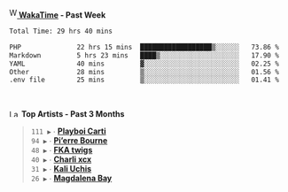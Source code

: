 <img src="https://github.com/dxnter/dxnter/assets/17434202/67b21fa4-d36d-46f9-9dec-f23d976b00ef" alt="WakaTime Logo" width="14" height="18"/><a href="https://wakatime.com/@dxnter" target="_blank"><strong> WakaTime</strong></a><strong> - Past Week</strong>

<!--START_SECTION:waka-->

```txt
Total Time: 29 hrs 40 mins

PHP              22 hrs 15 mins  ██████████████████▒░░░░░░   73.86 %
Markdown         5 hrs 23 mins   ████▒░░░░░░░░░░░░░░░░░░░░   17.90 %
YAML             40 mins         ▓░░░░░░░░░░░░░░░░░░░░░░░░   02.25 %
Other            28 mins         ▒░░░░░░░░░░░░░░░░░░░░░░░░   01.56 %
.env file        25 mins         ▒░░░░░░░░░░░░░░░░░░░░░░░░   01.41 %
```

<!--END_SECTION:waka-->

<br/>

<!--START_LASTFM_ARTISTS:{"period": "3month", "rows": 6}-->
<a href="https://last.fm" target="_blank"><img src="https://user-images.githubusercontent.com/17434202/215290617-e793598d-d7c9-428f-9975-156db1ba89cc.svg" alt="Last.fm Logo" width="18" height="13"/></a> **Top Artists - Past 3 Months**

> `111 ▶️` ∙ **[Playboi Carti](https://www.last.fm/music/Playboi+Carti)**<br/>
> `94 ▶️` ∙ **[Pi’erre Bourne](https://www.last.fm/music/Pi%E2%80%99erre+Bourne)**<br/>
> `48 ▶️` ∙ **[FKA twigs](https://www.last.fm/music/FKA+twigs)**<br/>
> `40 ▶️` ∙ **[Charli xcx](https://www.last.fm/music/Charli+xcx)**<br/>
> `31 ▶️` ∙ **[Kali Uchis](https://www.last.fm/music/Kali+Uchis)**<br/>
> `26 ▶️` ∙ **[Magdalena Bay](https://www.last.fm/music/Magdalena+Bay)**<br/>
<!--END_LASTFM_ARTISTS-->
